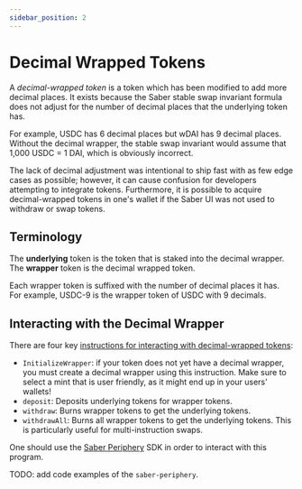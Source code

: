 ```yaml
---
sidebar_position: 2
---
```


# Decimal Wrapped Tokens

A _decimal-wrapped token_ is a token which has been modified to add more decimal places. It exists because the Saber stable swap invariant formula does not adjust for the number of decimal places that the underlying token has.

For example, USDC has 6 decimal places but wDAI has 9 decimal places. Without the decimal wrapper, the stable swap invariant would assume that 1,000 USDC = 1 DAI, which is obviously incorrect.

The lack of decimal adjustment was intentional to ship fast with as few edge cases as possible; however, it can cause confusion for developers attempting to integrate tokens. Furthermore, it is possible to acquire decimal-wrapped tokens in one's wallet if the Saber UI was not used to withdraw or swap tokens.

## Terminology

The **underlying** token is the token that is staked into the decimal wrapper. The **wrapper** token is the decimal wrapped token.

Each wrapper token is suffixed with the number of decimal places it has. For example, USDC-9 is the wrapper token of USDC with 9 decimals.

## Interacting with the Decimal Wrapper

There are four key [instructions for interacting with decimal-wrapped tokens](https://anchor.so/programs/DecZY86MU5Gj7kppfUCEmd4LbXXuyZH1yHaP2NTqdiZB):

- `InitializeWrapper`: if your token does not yet have a decimal wrapper, you must create a decimal wrapper using this instruction. Make sure to select a mint that is user friendly, as it might end up in your users' wallets!
- `deposit`: Deposits underlying tokens for wrapper tokens.
- `withdraw`: Burns wrapper tokens to get the underlying tokens.
- `withdrawAll`: Burns all wrapper tokens to get the underlying tokens. This is particularly useful for multi-instruction swaps.

One should use the [Saber Periphery](https://github.com/saber-hq/saber-periphery) SDK in order to interact with this program.

TODO: add code examples of the `saber-periphery`.
